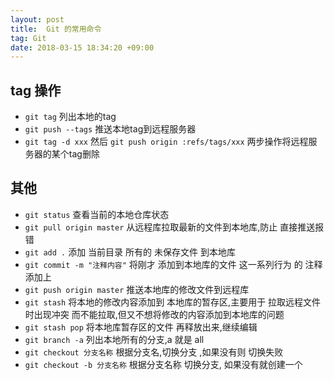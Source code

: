 ```yaml
---
layout: post
title:  Git 的常用命令
tag: Git
date: 2018-03-15 18:34:20 +09:00
---
```


## tag 操作

* `git tag` 列出本地的tag 
* `git push --tags` 推送本地tag到远程服务器
* `git tag -d xxx` 然后 `git push origin :refs/tags/xxx` 两步操作将远程服务器的某个tag删除

## 其他

* `git status` 查看当前的本地仓库状态 
*  `git pull origin master` 从远程库拉取最新的文件到本地库,防止 直接推送报错
*  `git add .` 添加 当前目录 所有的 未保存文件 到本地库
*  `git commit -m "注释内容"` 将刚才 添加到本地库的文件 这一系列行为 的 注释添加上
*  `git push origin master` 推送本地库的修改文件到远程库
* `git stash` 将本地的修改内容添加到 本地库的暂存区,主要用于 拉取远程文件时出现冲突 而不能拉取,但又不想将修改的内容添加到本地库的问题
* `git stash pop` 将本地库暂存区的文件 再释放出来,继续编辑
* `git branch -a` 列出本地所有的分支,a 就是 all
* `git checkout 分支名称` 根据分支名,切换分支 ,如果没有则 切换失败
* `git checkout -b 分支名称` 根据分支名称 切换分支, 如果没有就创建一个



